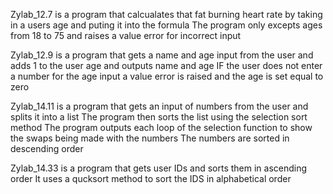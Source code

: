 Zylab_12.7 is a program that calcualates that fat burning heart rate by taking in a users age and puting it into the formula
The program only excepts ages from 18 to 75 and raises a value error for incorrect input

Zylab_12.9 is a program that gets a name and age input from the user and adds 1 to the user age and outputs name and age
IF the user does not enter a number for the age input a value error is raised and the age is set equal to zero

Zylab_14.11 is a program that gets an input of numbers from the user and splits it into a list
The program then sorts the list using the selection sort method
The program outputs each loop of the selection function to show the swaps being made with the numbers
The numbers are sorted in descending order

Zylab_14.33 is a program that gets user IDs and sorts them in ascending order
It uses a qucksort method to sort the IDS in alphabetical order

